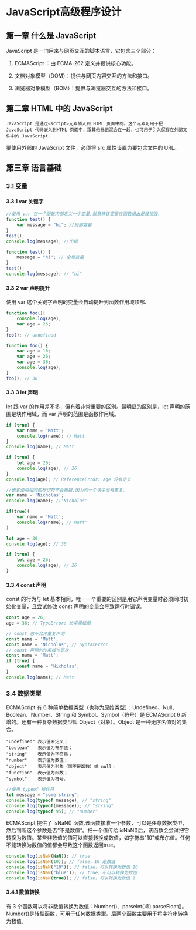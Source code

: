# JavaScript高级程序设计

## 第一章 什么是 JavaScript

JavaScript 是一门用来与网页交互的脚本语言，它包含三个部分：

1. ECMAScript ：由 ECMA-262 定义并提供核心功能。

2. 文档对象模型（DOM）：提供与网页内容交互的方法和接口。

3. 浏览器对象模型（BOM）：提供与浏览器交互的方法和接口。

## 第二章 HTML 中的 JavaScript

```test
JavaScript 是通过<script>元素插入到 HTML 页面中的。这个元素可用于把 JavaScript 代码嵌入到HTML 页面中，跟其他标记混合在一起，也可用于引入保存在外部文件中的 JavaScript.
```

要使用外部的 JavaScript 文件，必须将 src 属性设置为要包含文件的 URL。

## 第三章 语言基础

### 3.1 变量

#### 3.3.1 var 关键字

```javaScript
//使用 var 在一个函数内部定义一个变量,就意味该变量在函数退出是被销毁.
function test() {
    var message = "hi"; //局部变量
}
test();
console.log(message); //出错
```

```javaScript
function test() {
    message = "hi"; // 全局变量
}
test();
console.log(message); // "hi"
```

#### 3.3.2  var 声明提升

使用 var 这个关键字声明的变量会自动提升到函数作用域顶部.

```javaScript
function foo(){
    console.log(age);
    var age = 26;
}
foo(); // undefined
```

```javaScript
function foo() {
    var age = 16;
    var age = 26;
    var age = 36;
    console.log(age);
}
foo(); // 36 
```

#### 3.3.3 let 声明

let 跟 var 的作用差不多，但有着非常重要的区别。最明显的区别是，let 声明的范围是块作用域，而 var 声明的范围是函数作用域。

```javaScript
if (true) {
    var name = 'Matt';
    console.log(name); // Matt
}
console.log(name); // Matt
```

```javaScript
if (true) {
    let age = 26;
    console.log(age); // 26
}
console.log(age); // ReferenceError: age 没有定义
```

```javaScript
//嵌套使用相同的标识符不会报错,因为同一个块中没有重复.
var name = 'Nicholas';
console.log(name); //'Nicholas'

if(true)(
    var name = 'Matt';
    console.log(name); //'Matt'
)

let age = 30;
console.log(age); // 30

if (true) {
    let age = 26;
    console.log(age); // 26
} 
```

#### 3.3.4 const 声明

const 的行为与 let 基本相同，唯一一个重要的区别是用它声明变量时必须同时初始化变量，且尝试修改 const 声明的变量会导致运行时错误。

```javaScript
const age = 26;
age = 36; // TypeError: 给常量赋值

// const 也不允许重复声明
const name = 'Matt';
const name = 'Nicholas'; // SyntaxError
// const 声明的作用域也是块
const name = 'Matt';
if (true) {
    const name = 'Nicholas';
}
console.log(name); // Matt 
```

### 3.4 数据类型

ECMAScript 有 6 种简单数据类型（也称为原始类型）：Undefined、Null、Boolean、Number、String 和 Symbol。Symbol（符号）是 ECMAScript 6 新增的。还有一种复杂数据类型叫 Object（对象）。Object 是一种无序名值对的集合。

```test
"undefined" 表示值未定义；
"boolean"   表示值为布尔值；
"string"    表示值为字符串；
"number"    表示值为数值；
"object"    表示值为对象（而不是函数）或 null；
"function"  表示值为函数；
"symbol"    表示值为符号。
```

```javaScript
//使用 typeof 操作符
let message = "some string";
console.log(typeof message); // "string"
console.log(typeof(message)); // "string"
console.log(typeof 95); // "number" 
```

ECMAScript 提供了 isNaN() 函数.该函数接收一个参数，可以是任意数据类型，然后判断这个参数是否“不是数值”。把一个值传给 isNaN()后，该函数会尝试把它转换为数值。某些非数值的值可以直接转换成数值，如字符串"10"或布尔值。任何不能转换为数值的值都会导致这个函数返回true。

```javaScript
console.log(isNaN(NaN)); // true
console.log(isNaN(10)); // false，10 是数值
console.log(isNaN("10")); // false，可以转换为数值 10
console.log(isNaN("blue")); // true，不可以转换为数值
console.log(isNaN(true)); // false，可以转换为数值 1 
```

#### 3.4.1 数值转换

有 3 个函数可以将非数值转换为数值：Number()、parseInt()和 parseFloat()。Number()是转型函数，可用于任何数据类型。后两个函数主要用于将字符串转换为数值。

